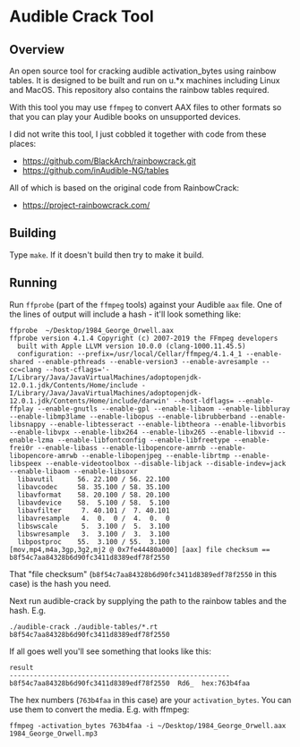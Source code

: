 # Audible Crack Tool
## Overview

An open source tool for cracking audible activation_bytes using rainbow tables.
It is designed to be built and run on u.&ast;x machines including Linux and MacOS.
This repository also contains the rainbow tables required.

With this tool you may use `ffmpeg` to convert AAX files to other formats so 
that you can play your Audible books on unsupported devices.

I did not write this tool, I just cobbled it together with 
code from these places:

- https://github.com/BlackArch/rainbowcrack.git
- https://github.com/inAudible-NG/tables

All of which is based on the original code from RainbowCrack:

- https://project-rainbowcrack.com/

## Building

Type `make`. If it doesn't build then try to make it build.

## Running

Run `ffprobe` (part of the `ffmpeg` tools) against your Audible `aax` file. One of the lines of output will
include a hash - it'll look something like:

```
ffprobe  ~/Desktop/1984_George_Orwell.aax
ffprobe version 4.1.4 Copyright (c) 2007-2019 the FFmpeg developers
  built with Apple LLVM version 10.0.0 (clang-1000.11.45.5)
  configuration: --prefix=/usr/local/Cellar/ffmpeg/4.1.4_1 --enable-shared --enable-pthreads --enable-version3 --enable-avresample --cc=clang --host-cflags='-I/Library/Java/JavaVirtualMachines/adoptopenjdk-12.0.1.jdk/Contents/Home/include -I/Library/Java/JavaVirtualMachines/adoptopenjdk-12.0.1.jdk/Contents/Home/include/darwin' --host-ldflags= --enable-ffplay --enable-gnutls --enable-gpl --enable-libaom --enable-libbluray --enable-libmp3lame --enable-libopus --enable-librubberband --enable-libsnappy --enable-libtesseract --enable-libtheora --enable-libvorbis --enable-libvpx --enable-libx264 --enable-libx265 --enable-libxvid --enable-lzma --enable-libfontconfig --enable-libfreetype --enable-frei0r --enable-libass --enable-libopencore-amrnb --enable-libopencore-amrwb --enable-libopenjpeg --enable-librtmp --enable-libspeex --enable-videotoolbox --disable-libjack --disable-indev=jack --enable-libaom --enable-libsoxr
  libavutil      56. 22.100 / 56. 22.100
  libavcodec     58. 35.100 / 58. 35.100
  libavformat    58. 20.100 / 58. 20.100
  libavdevice    58.  5.100 / 58.  5.100
  libavfilter     7. 40.101 /  7. 40.101
  libavresample   4.  0.  0 /  4.  0.  0
  libswscale      5.  3.100 /  5.  3.100
  libswresample   3.  3.100 /  3.  3.100
  libpostproc    55.  3.100 / 55.  3.100
[mov,mp4,m4a,3gp,3g2,mj2 @ 0x7fe44480a000] [aax] file checksum == b8f54c7aa84328b6d90fc3411d8389edf78f2550
```
That "file checksum" (`b8f54c7aa84328b6d90fc3411d8389edf78f2550` in this case) is the hash you need.

Next run audible-crack by supplying the path to the rainbow tables and the hash. E.g.

```
./audible-crack ./audible-tables/*.rt b8f54c7aa84328b6d90fc3411d8389edf78f2550
```

If all goes well you'll see something that looks like this:

```
result
-------------------------------------------------------
b8f54c7aa84328b6d90fc3411d8389edf78f2550  Rd6_  hex:763b4faa
```

The hex numbers (`763b4faa` in this case) are your `activation_bytes`. You can use them to convert the media.
E.g. with ffmpeg:

```
ffmpeg -activation_bytes 763b4faa -i ~/Desktop/1984_George_Orwell.aax 1984_George_Orwell.mp3
```
